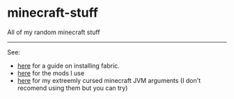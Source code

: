 # minecraft-stuff

All of my random minecraft stuff

---

See:

- [here](https://github.com/xX-poggers-Xx/minecraft-stuff/blob/main/Installing-Fabric.md) for a guide on installing fabric.
- [here](https://github.com/xX-poggers-Xx/minecraft-stuff/blob/main/Mod%20Recommendations.md) for the mods I use
- [here](https://github.com/xX-poggers-Xx/minecraft-stuff/blob/main/JVM%20agruments.md) for my extreemly cursed minecraft JVM arguments (I don't recomend using them but you can try)
